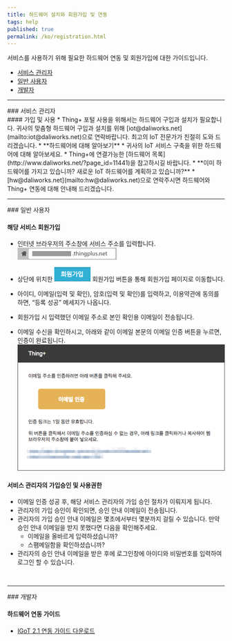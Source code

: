 ```yaml
---
title: 하드웨어 설치와 회원가입 및 연동
tags: help
published: true
permalink: /ko/registration.html
---
```


서비스를 사용하기 위해 필요한 하드웨어 연동 및 회원가입에 대한 가이드입니다.

* [서비스 관리자](#id-serviceadmin)
* [일반 사용자](#id-enduser) 
* [개발자](#id-developer) 

---
<div id='id-serviceadmin'></div>
### 서비스 관리자
<br>
#### 가입 및 사용
  * Thing+ 포털 사용을 위해서는 하드웨어 구입과 설치가 필요합니다. 귀사의 맞춤형 하드웨어 구입과 설치를 위해 [iot@daliworks.net](mailto:iot@daliworks.net)으로 연락바랍니다. 최고의 IoT 전문가가 친절히 도와 드리겠습니다.
  * **하드웨어에 대해 알아보기**
    * 귀사의 IoT 서비스 구축을 위한 하드웨어에 대해 알아보세요.
    * Thing+에 연결가능한 [하드웨어 목록](http://www.daliworks.net/?page_id=11441)을 참고하시길 바랍니다.
  * **이미 하드웨어를 가지고 있습니까? 새로운 IoT 하드웨어를 계획하고 있습니까?**
    * [hw@daliworks.net](mailto:hw@daliworks.net)으로 연락주시면 하드웨어와 Thing+ 연동에 대해 안내해 드리겠습니다.

<br>

---
<div id='id-enduser'></div>
### 일반 사용자
<br>

<!---
### 해당 서비스 사용을 위해 필요한 것
  * {serviceName}.thingplus.net으로 회원가입
  * 서비스 어드민의 가입승인 및 사용권한
-->

#### 해당 서비스 회원가입
  * 인터넷 브라우저의 주소창에 서비스 주소를 입력합니다.
![](/assets/2_address.png)

  * 상단에 위치한 ![](/assets/2_register.png) 회원가입 버튼을 통해 회원가입 페이지로 이동합니다.
  * 아이디, 이메일(입력 및 확인), 암호(입력 및 확인)를 입력하고, 이용약관에 동의를 하면, “등록 성공” 메세지가 나옵니다.
  * 회원가입 시 입력했던 이메일 주소로 본인 확인용 이메일이 전송됩니다.
  * 이메일 수신을 확인하시고, 아래와 같이 이메일 본문의 이메일 인증 버튼을 누르면, 인증이 완료됩니다.
![](/assets/2_email.png)

#### 서비스 관리자의 가입승인 및 사용권한
  * 이메일 인증 성공 후, 해당 서비스 관리자의 가입 승인 절차가 이뤄지게 됩니다.
  * 관리자의 가입 승인이 확인되면, 승인 안내 이메일이 전송됩니다.
  * 관리자의 가입 승인 안내 이메일은 몇초에서부터 몇분까지 걸릴 수 있습니다. 만약 승인 안내 이메일을 받지 못했다면 다음을 확인해주세요.
    * 이메일을 올바르게 입력하셨습니까?
    * 스팸메일함을 확인하셨습니까?
  * 관리자의 승인 안내 이메일을 받은 후에 로그인창에 아이디와 비밀번호를 입력하여 로그인 할 수 있습니다.


<!---

<br>

---
### 개발자
<br>
### Thing+ 포털 사용을 위해 필요한 것
1) 하드웨어
* 구입한 하드웨어의 핀 번호
* Thing+ 계정
* Thing+ 계정에 하드웨어 연결

### 하드웨어

### 하드웨어란?

### 하드웨어 구입처

### 하드웨어의 핀 번호

### 하드웨어 핀 번호 확인하기

### 게이트웨이 연결하기
* 구입한 하드웨어를 가입한 Thing+포털 계정에 연결할 수 있습니다.

### 게이트웨이 연결하기

### 게이트웨이가 연결되었는지 확인하기
1. 센서목록 메뉴로 이동합니다.
* 센서 리스트 페이지에서 게이트웨이가 보이는지 확인합니다.
* 게이트웨이가 보인다면 하단에 센서도 보이는지 확인합니다.
* 게이트웨이 및 센서가 보이지 않는다면, 서비스 관리자에게 문의바랍니다.(알고 계신 연락처 혹은 서비스 화면 하단에 Contact의 이메일로 문의 가능)
-->



<!---
서비스 어드민 B2B
- www.thingplus.net
- 가입 및 사용 별도 문의
- 1)원하는 하드웨어에 대한 간략한 가이드(설치 가이드가 아닌 연결가능한 하드웨어에 대한 안내)
- 2)하드웨어 업체인 경우에는 직접 연락해서 연동하게끔 안내

3)서비스 일반유저
- example.thingplus.net
- 회원가입 후 서비스 어드민의 가입승인 및 게이트웨이 사용 권한 획득 필요
- 하드웨어 안내없음
- 가입안내와 사용권한에 대한 안내

개발자(사이트 어드민)
- 4)DIY
  - diy.thingplus.net
  - 회원가입 후 자동 가입승인, 게이트웨이 직접등록
  - 하드웨어 구매 안내(ICbanQ링크), 구매 후 쿠폰을 가지고 회원가입을 진행, 게이트웨이 연결
- 프로그래머
  - dev.thingplus.net
  - 회원가입 후 자동 가입승인, 게이트웨이 직접등록
  - 하드웨어 구매 안내(ICbanQ링크), 구매 후 쿠폰을 가지고 회원가입을 진행, 게이트웨이 연결, 게이트웨이상의 프로그래밍하는 방법에 대한 안내
-->

<!---
* 개발자
-->

<br>

---
<div id='id-developer'></div>
### 개발자
<br>

<!---
### 해당 서비스 사용을 위해 필요한 것
  * {serviceName}.thingplus.net으로 회원가입
  * 서비스 어드민의 가입승인 및 사용권한
-->

#### 하드웨어 연동 가이드
  * [IGoT 2.1 연동 가이드 다운로드](/download/doc/ThingPlus_Guide_ko.pdf)

<br>
